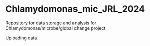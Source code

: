# Chlamydomonas_mic_JRL_2024
Repository for data storage and analysis for Chlamydomonas/microbe/global change project

Uploading data